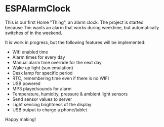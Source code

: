 # ESPAlarmClock
This is our first Home "Thing", an alarm clock.
The project is started because Tim wants an alarm that works during weektime, but automatically switches of in the weekend.

It is work in progress, but the following features will be implemented:
- Wifi enabled time
- Alarm times for every day
- Manual alarm time override for the next day
- Wake up light (sun emulation)
- Desk lamp for specific period
- RTC, remembering time even if there is no WIFI
- USB powered
- MP3 player/sounds for alarm
- Temperature, humidity, pressure & ambient light sensors
- Send sensor values to server
- Light sensing brightness of the display
- USB output to charge a phone/tablet

Happy making!


